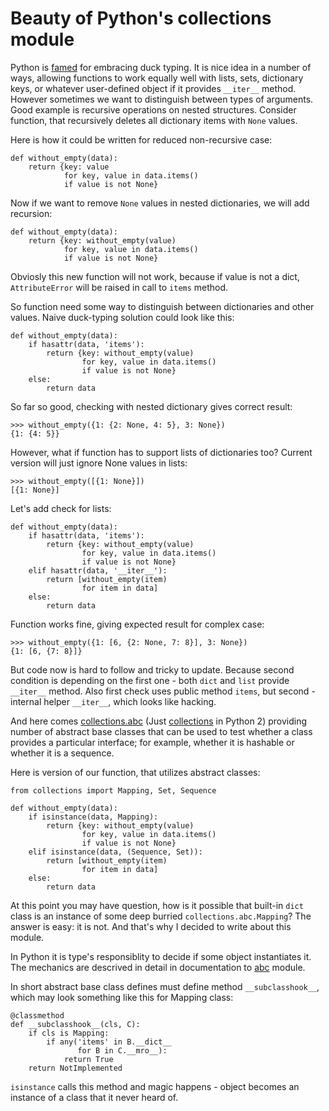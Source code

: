 # Beauty of Python's collections module

Python is [famed](https://en.wikipedia.org/wiki/Duck_typing#In_Python) for embracing duck typing.
It is nice idea in a number of ways, allowing functions to work equally well with
lists, sets, dictionary keys, or whatever user-defined object if it provides `__iter__` method.
However sometimes we want to distinguish between types of arguments.
Good example is recursive operations on nested structures.
Consider function, that recursively deletes all dictionary items with `None` values.

Here is how it could be written for reduced non-recursive case:

    def without_empty(data):
        return {key: value
                for key, value in data.items()
                if value is not None}

Now if we want to remove `None` values in nested dictionaries, we will add recursion:

    def without_empty(data):
        return {key: without_empty(value)
                for key, value in data.items()
                if value is not None}

Obviosly this new function will not work, because if value is not a dict,
`AttributeError` will be raised in call to `items` method.

So function need some way to distinguish between dictionaries and other values.
Naive duck-typing solution could look like this:

    def without_empty(data):
        if hasattr(data, 'items'):
            return {key: without_empty(value)
                    for key, value in data.items()
                    if value is not None}
        else:
            return data

So far so good, checking with nested dictionary gives correct result:

    >>> without_empty({1: {2: None, 4: 5}, 3: None})
    {1: {4: 5}}

However, what if function has to support lists of dictionaries too?
Current version will just ignore None values in lists:

    >>> without_empty([{1: None}])
    [{1: None}]

Let's add check for lists:

    def without_empty(data):
        if hasattr(data, 'items'):
            return {key: without_empty(value)
                    for key, value in data.items()
                    if value is not None}
        elif hasattr(data, '__iter__'):
            return [without_empty(item)
                    for item in data]
        else:
            return data

Function works fine, giving expected result for complex case:

    >>> without_empty({1: [6, {2: None, 7: 8}], 3: None})
    {1: [6, {7: 8}]}

But code now is hard to follow and tricky to update.
Because second condition is depending on the first one - both `dict` and `list` provide `__iter__` method.
Also first check uses public method `items`, but second - internal helper `__iter__`,
which looks like hacking.

And here comes [collections.abc] (Just [collections] in Python 2) providing number of
abstract base classes that can be used to test whether a class provides a particular interface;
for example, whether it is hashable or whether it is a sequence.

Here is version of our function, that utilizes abstract classes:

    from collections import Mapping, Set, Sequence

    def without_empty(data):
        if isinstance(data, Mapping):
            return {key: without_empty(value)
                    for key, value in data.items()
                    if value is not None}
        elif isinstance(data, (Sequence, Set)):
            return [without_empty(item)
                    for item in data]
        else:
            return data

At this point you may have question, how is it possible that built-in
`dict` class is an instance of some deep burried `collections.abc.Mapping`?
The answer is easy: it is not. And that's why I decided to write about this module.

In Python it is type's responsiblity to decide if some object instantiates it.
The mechanics are descrived in detail in documentation to [abc] module.

In short abstract base class defines must define method `__subclasshook__`,
which may look something like this for Mapping class:

    @classmethod
    def __subclasshook__(cls, C):
        if cls is Mapping:
            if any('items' in B.__dict__
                   for B in C.__mro__):
                return True
        return NotImplemented

`isinstance` calls this method and magic happens - object becomes
an instance of a class that it never heard of.

[collections.abc]: https://docs.python.org/3.6/library/collections.abc.html
[collections]: https://docs.python.org/2.7/library/collections.html
[abc]: https://docs.python.org/3.6/library/abc.html
